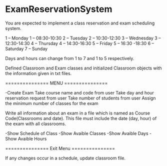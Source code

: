 # ExamReservationSystem


You are expected to implement a class reservation and exam scheduling system.

1 – Monday 	              1 –  08:30-10:30
2 – Tuesday               2 –  10:30-12:30
3 – Wednesday             3 –  12:30-14:30
4 – Thursday              4 –  14:30-16:30
5 – Friday                5 –  16:30 -18:30
6 – Saturday
7 – Sunday

Days and hours can change from 1 to 7 and 1 to 5 respectively.

Defined Classroom and Exam classes and initialized Classroom objects with the information given in txt files.

=============== MENU =============== 

-Create Exam 
  Take course name and code from user
  Take day and hour reservation request from user
  Take number of students from user
  Assign the minimum number of classes for the exam

  Write all information about an exam in a file which is named as Course Code(Classrooms and date). This file must include the   date (day, hour) of the exam with all classrooms. 

-Show Schedule of Class
-Show Avaible Classes 
-Show Avaible Days 
-Show Avaible Hours 

=============== Exit Menu ===============

If any changes occur in a schedule, update classroom file.
